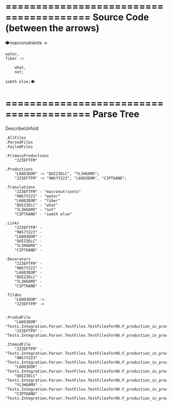 ========================================
Source Code (between the arrows)
========================================

🡆macronutrients ->

    water,
	fiber ->

        what,
        not;

	somth else;🡄

========================================
Parse Tree
========================================
DescribeUnfold

    .AllFiles
    .ParsedFiles
    .FailedFiles

    .PrimaryProductions
        "2Z3EFTFM" 

    .Productions
        "L68O3DOR" -> "QUIZ3ELC", "YL3HG6MX";
        "2Z3EFTFM" -> "9WS7Y223", "L68O3DOR", "CIPT6AND";

    .Translations
        "2Z3EFTFM" - "macronutrients"
        "9WS7Y223" - "water"
        "L68O3DOR" - "fiber"
        "QUIZ3ELC" - "what"
        "YL3HG6MX" - "not"
        "CIPT6AND" - "somth else"

    .Links
        "2Z3EFTFM" - 
        "9WS7Y223" - 
        "L68O3DOR" - 
        "QUIZ3ELC" - 
        "YL3HG6MX" - 
        "CIPT6AND" - 

    .Decorators
        "2Z3EFTFM" - 
        "9WS7Y223" - 
        "L68O3DOR" - 
        "QUIZ3ELC" - 
        "YL3HG6MX" - 
        "CIPT6AND" - 

    .Tildes
        "L68O3DOR" -> 
        "2Z3EFTFM" -> 


    .ProdidFile
        "L68O3DOR" - "Tests.Integration.Parser.TestFiles.TestFilesFor06.F_production_in_production3.ds"
        "2Z3EFTFM" - "Tests.Integration.Parser.TestFiles.TestFilesFor06.F_production_in_production3.ds"

    .ItemidFile
        "2Z3EFTFM" - "Tests.Integration.Parser.TestFiles.TestFilesFor06.F_production_in_production3.ds"
        "9WS7Y223" - "Tests.Integration.Parser.TestFiles.TestFilesFor06.F_production_in_production3.ds"
        "L68O3DOR" - "Tests.Integration.Parser.TestFiles.TestFilesFor06.F_production_in_production3.ds"
        "QUIZ3ELC" - "Tests.Integration.Parser.TestFiles.TestFilesFor06.F_production_in_production3.ds"
        "YL3HG6MX" - "Tests.Integration.Parser.TestFiles.TestFilesFor06.F_production_in_production3.ds"
        "CIPT6AND" - "Tests.Integration.Parser.TestFiles.TestFilesFor06.F_production_in_production3.ds"

